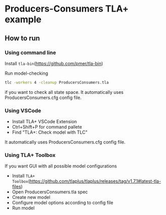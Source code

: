 # Producers-Consumers TLA+ example

## How to run

### Using command line

Install `tla-bin`(https://github.com/pmer/tla-bin)

Run model-checking 
```bash
tlc -workers 4 -cleanup ProducersConsumers.tla
```
if you want to check all state space. It automatically uses ProducersConsumers.cfg config file.

### Using VSCode

- Install TLA+ VSCode Extension
- Ctrl+Shift+P for command pallete 
- Find "TLA+: Check model with TLC"

It automatically uses ProducersConsumers.cfg config file.

### Using TLA+ Toolbox

If you want GUI with all possible model configurations
- Install `TLA+ Toolbox`(https://github.com/tlaplus/tlaplus/releases/tag/v1.7.1#latest-tla-files)
- Open ProducersConsumers.tla spec
- Create new model
- Configure model options according to config file
- Run model 
